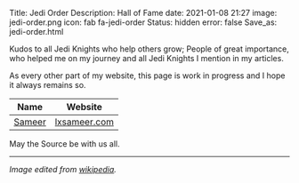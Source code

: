 Title: Jedi Order
Description: Hall of Fame
date: 2021-01-08 21:27
image: jedi-order.png
icon: fab fa-jedi-order
Status: hidden
error: false
Save_as: jedi-order.html

Kudos to all Jedi Knights who help others grow; People of great importance, who helped me on my journey and all Jedi Knights I mention in my articles.

As every other part of my website, this page is work in progress and I hope it always remains so.

| Name                       | Website                              |
|----------------------------|--------------------------------------|
| [Sameer](/tag/sameer.html) | [lxsameer.com](https://lxsameer.com) |

May the Source be with us all.

---
*Image edited from [wikipedia](https://en.wikipedia.org/wiki/File:Embl%C3%A8me_de_l%27Ordre_Jedi.svg).*
